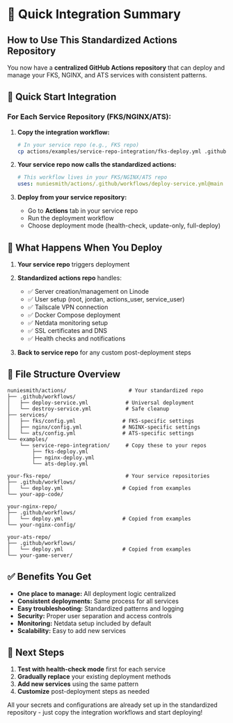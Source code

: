 # 🚀 Quick Integration Summary

## How to Use This Standardized Actions Repository

You now have a **centralized GitHub Actions repository** that can deploy and manage your FKS, NGINX, and ATS services with consistent patterns.

## 🎯 Quick Start Integration

### For Each Service Repository (FKS/NGINX/ATS):

1. **Copy the integration workflow:**
   ```bash
   # In your service repo (e.g., FKS repo)
   cp actions/examples/service-repo-integration/fks-deploy.yml .github/workflows/deploy.yml
   ```

2. **Your service repo now calls the standardized actions:**
   ```yaml
   # This workflow lives in your FKS/NGINX/ATS repo
   uses: nuniesmith/actions/.github/workflows/deploy-service.yml@main
   ```

3. **Deploy from your service repository:**
   - Go to **Actions** tab in your service repo
   - Run the deployment workflow
   - Choose deployment mode (health-check, update-only, full-deploy)

## 🔄 What Happens When You Deploy

1. **Your service repo** triggers deployment
2. **Standardized actions repo** handles:
   - ✅ Server creation/management on Linode
   - ✅ User setup (root, jordan, actions_user, service_user)
   - ✅ Tailscale VPN connection
   - ✅ Docker Compose deployment
   - ✅ Netdata monitoring setup
   - ✅ SSL certificates and DNS
   - ✅ Health checks and notifications

3. **Back to service repo** for any custom post-deployment steps

## 📁 File Structure Overview

```
nuniesmith/actions/                    # Your standardized repo
├── .github/workflows/
│   ├── deploy-service.yml            # Universal deployment
│   └── destroy-service.yml           # Safe cleanup
├── services/
│   ├── fks/config.yml               # FKS-specific settings
│   ├── nginx/config.yml             # NGINX-specific settings
│   └── ats/config.yml               # ATS-specific settings
└── examples/
    └── service-repo-integration/     # Copy these to your repos
        ├── fks-deploy.yml
        ├── nginx-deploy.yml
        └── ats-deploy.yml

your-fks-repo/                        # Your service repositories
├── .github/workflows/
│   └── deploy.yml                   # Copied from examples
└── your-app-code/

your-nginx-repo/
├── .github/workflows/
│   └── deploy.yml                   # Copied from examples
└── your-nginx-config/

your-ats-repo/
├── .github/workflows/
│   └── deploy.yml                   # Copied from examples
└── your-game-server/
```

## ✅ Benefits You Get

- **One place to manage:** All deployment logic centralized
- **Consistent deployments:** Same process for all services
- **Easy troubleshooting:** Standardized patterns and logging
- **Security:** Proper user separation and access controls
- **Monitoring:** Netdata setup included by default
- **Scalability:** Easy to add new services

## 🎯 Next Steps

1. **Test with health-check mode** first for each service
2. **Gradually replace** your existing deployment methods
3. **Add new services** using the same pattern
4. **Customize** post-deployment steps as needed

All your secrets and configurations are already set up in the standardized repository - just copy the integration workflows and start deploying!
